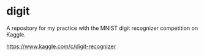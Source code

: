 # digit

A repository for my practice with the MNIST digit recognizer competition on Kaggle.

https://www.kaggle.com/c/digit-recognizer
